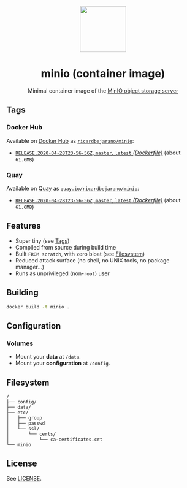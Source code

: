 <p align="center"><img src="https://emojipedia-us.s3.dualstack.us-west-1.amazonaws.com/thumbs/160/apple/198/peacock_1f99a.png" width="120px"></p>
<h1 align="center">minio (container image)</h1>
<p align="center">Minimal container image of the <a href="https://min.io/">MinIO object storage server</a></p>


## Tags

### Docker Hub

Available on [Docker Hub](https://hub.docker.com) as [`ricardbejarano/minio`](https://hub.docker.com/r/ricardbejarano/minio):

- [`RELEASE.2020-04-28T23-56-56Z`, `master`, `latest` *(Dockerfile)*](https://github.com/ricardbejarano/minio/blob/master/Dockerfile) (about `61.6MB`)

### Quay

Available on [Quay](https://quay.io) as [`quay.io/ricardbejarano/minio`](https://quay.io/repository/ricardbejarano/minio):

- [`RELEASE.2020-04-28T23-56-56Z`, `master`, `latest` *(Dockerfile)*](https://github.com/ricardbejarano/minio/blob/master/Dockerfile) (about `61.6MB`)


## Features

* Super tiny (see [Tags](#tags))
* Compiled from source during build time
* Built `FROM scratch`, with zero bloat (see [Filesystem](#filesystem))
* Reduced attack surface (no shell, no UNIX tools, no package manager...)
* Runs as unprivileged (non-`root`) user


## Building

```bash
docker build -t minio .
```


## Configuration

### Volumes

- Mount your **data** at `/data`.
- Mount your **configuration** at `/config`.


## Filesystem

```
/
├── config/
├── data/
├── etc/
│   ├── group
│   ├── passwd
│   └── ssl/
│       └── certs/
│           └── ca-certificates.crt
└── minio
```


## License

See [LICENSE](https://github.com/ricardbejarano/minio/blob/master/LICENSE).
